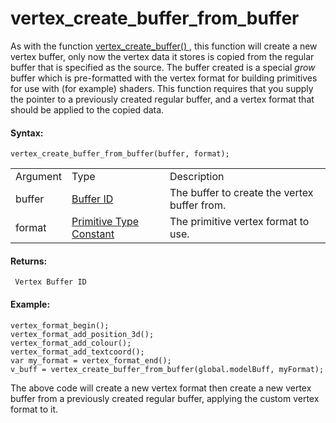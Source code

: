 # vertex_create_buffer_from_buffer

As with the function [ vertex_create_buffer()
](vertex_create_buffer) , this function will create a new vertex
buffer, only now the vertex data it stores is copied from the regular
buffer that is specified as the source. The buffer created is a special
*grow* buffer which is pre-formatted with the vertex format for building
primitives for use with (for example) shaders. This function requires
that you supply the pointer to a previously created regular buffer, and
a vertex format that should be applied to the copied data.

#### Syntax:

``` gml
vertex_create_buffer_from_buffer(buffer, format);
```

|          |                                                                                                                          |                                              |
|----------|--------------------------------------------------------------------------------------------------------------------------|----------------------------------------------|
| Argument | Type                                                                                                                     | Description                                  |
| buffer   |  [Buffer ID](../../../../../GameMaker_Language/GML_Reference/Buffers/buffer_create)                                  | The buffer to create the vertex buffer from. |
| format   |  [Primitive Type Constant](../../../../../GameMaker_Language/GML_Reference/Drawing/Primitives/draw_primitive_begin)  | The primitive vertex format to use.          |

#### Returns:

``` gml
 Vertex Buffer ID
```

#### Example:

``` gml
vertex_format_begin();
vertex_format_add_position_3d();
vertex_format_add_colour();
vertex_format_add_textcoord();
var my_format = vertex_format_end();
v_buff = vertex_create_buffer_from_buffer(global.modelBuff, myFormat);
```

The above code will create a new vertex format then create a new vertex
buffer from a previously created regular buffer, applying the custom
vertex format to it.
